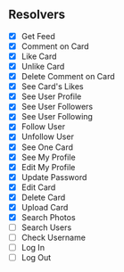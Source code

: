 ## Resolvers

- [x] Get Feed
- [x] Comment on Card
- [x] Like Card
- [x] Unlike Card
- [x] Delete Comment on Card
- [x] See Card's Likes
- [x] See User Profile
- [x] See User Followers
- [x] See User Following
- [x] Follow User
- [x] Unfollow User
- [x] See One Card
- [x] See My Profile
- [x] Edit My Profile
- [x] Update Password
- [x] Edit Card
- [x] Delete Card
- [x] Upload Card
- [x] Search Photos
- [ ] Search Users
- [ ] Check Username
- [ ] Log In
- [ ] Log Out
